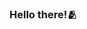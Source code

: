 ### Hello there!🫂

<!--

About me:

- 🔭 I’m currently working on Fullstack Web Developmemt.
- 🌱 I’m currently studying Computer Science and Engineering at the Loyola-ICAM College of Engineering and Technology. 
- 📫 How to reach me: baigabdullah174@gmail.com
- 🫂 Fun fact: I love Biryani and cats.
-->

